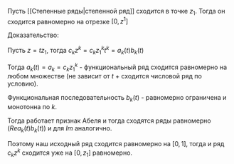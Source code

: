 Пусть [[Степенные ряды|степенной ряд]] сходится в точке $z_{1}$. Тогда он сходится равномерно на отрезке $[0, z^{1}]$

Доказательство:

Пусть $z = tz_{1}$, тогда $c_{k}z^{k} = c_{k}z_{1}^{k}t^{k} = a_{k}(t)b_{k}(t)$

Тогда $a_{k}(t) = a_{k} = c_{k}z_{1}^{k}$ - функциональный ряд сходится равномерно на любом множестве (не зависит от $t$ + сходится числовой ряд по условию).

Функциональная последовательность $b_{k}(t)$ - равномерно ограничена и монотонна по $k$.

Тогда работает признак Абеля и тогда сходятся ряды равномерно ($Re a_{k}(t)b_{k}(t)$) и для $Im$ аналогично.

Поэтому наш исходный ряд сходится равномерно на $[0, 1]$, тогда и ряд $c_{k}z^{k}$ сходится уже на $[0, z_{1}]$ равномерно.